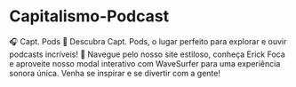 # Capitalismo-Podcast
🎧 Capt. Pods 🚀  Descubra Capt. Pods, o lugar perfeito para explorar e ouvir podcasts incríveis! 🌟 Navegue pelo nosso site estiloso, conheça Erick Foca e aproveite nosso modal interativo com WaveSurfer para uma experiência sonora única. Venha se inspirar e se divertir com a gente!

